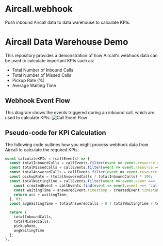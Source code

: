 # Aircall.webhook
Push inbound Aircall data to data warehouse to calculate KPIs.
# Aircall Data Warehouse Demo

This repository provides a demonstration of how Aircall's webhook data can be used to calculate important KPIs such as:
- Total Number of Inbound Calls
- Total Number of Missed Calls
- Pickup Rate (%)
- Average Waiting Time

## Webhook Event Flow
This diagram shows the events triggered during an inbound call, which are used to calculate KPIs:
![Call Event Flow](path/to/diagram)

## Pseudo-code for KPI Calculation

The following code outlines how you might process webhook data from Aircall to calculate the required KPIs:

```javascript
const calculateKPIs = (callEvents) => {
  const totalInboundCalls = callEvents.filter(event => event.resource === 'call' && event.event === 'call.created').length;
  const totalMissedCalls = callEvents.filter(event => event.resource === 'call' && event.event === 'call.ended' && !callEvents.some(ansEvent => ansEvent.event === 'call.answered' && ansEvent.data.id === event.data.id)).length;
  const totalAnsweredCalls = callEvents.filter(event => event.resource === 'call' && event.event === 'call.answered').length;
  const pickupRate = (totalAnsweredCalls / totalInboundCalls) * 100;
  const totalWaitingTime = callEvents.filter(event => event.event === 'call.answered').reduce((acc, answeredEvent) => {
    const createdEvent = callEvents.find(event => event.event === 'call.created' && event.data.id === answeredEvent.data.id);
    const waitingTime = answeredEvent.timestamp - createdEvent.timestamp;
    return acc + waitingTime;
  }, 0);
  const avgWaitingTime = totalAnsweredCalls > 0 ? totalWaitingTime / totalAnsweredCalls : 0;

  return {
    totalInboundCalls,
    totalMissedCalls,
    pickupRate,
    avgWaitingTime
  };
};
